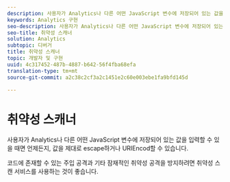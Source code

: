 ```yaml
---
description: 사용자가 Analytics나 다른 어떤 JavaScript 변수에 저장되어 있는 값을 입력할 수 있을 때면 언제든지, 값을 제대로 escape하거나 URIEncod할 수 있습니다.
keywords: Analytics 구현
seo-description: 사용자가 Analytics나 다른 어떤 JavaScript 변수에 저장되어 있는 값을 입력할 수 있을 때면 언제든지, 값을 제대로 escape하거나 URIEncod할 수 있습니다.
seo-title: 취약성 스캐너
solution: Analytics
subtopic: 디버거
title: 취약성 스캐너
topic: 개발자 및 구현
uuid: 4c317452-487b-4887-b642-56f4fba68efa
translation-type: tm+mt
source-git-commit: a2c38c2cf3a2c1451e2c60e003ebe1fa9bfd145d

---
```



# 취약성 스캐너

사용자가 Analytics나 다른 어떤 JavaScript 변수에 저장되어 있는 값을 입력할 수 있을 때면 언제든지, 값을 제대로 escape하거나 URIEncod할 수 있습니다.

코드에 존재할 수 있는 주입 공격과 기타 잠재적인 취약성 공격을 방지하려면 취약성 스캔 서비스를 사용하는 것이 좋습니다.

